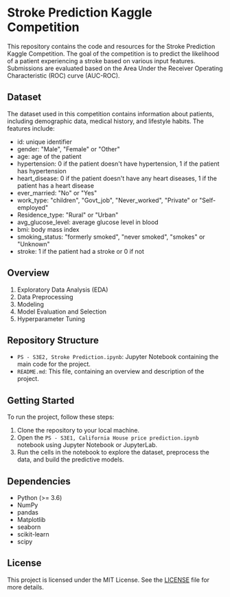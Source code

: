 # Stroke Prediction Kaggle Competition

This repository contains the code and resources for the Stroke Prediction Kaggle Competition. The goal of the competition is to predict the likelihood of a patient experiencing a stroke based on various input features. Submissions are evaluated based on the Area Under the Receiver Operating Characteristic (ROC) curve (AUC-ROC).

## Dataset

The dataset used in this competition contains information about patients, including demographic data, medical history, and lifestyle habits. The features include:

- id: unique identifier
- gender: "Male", "Female" or "Other"
- age: age of the patient
- hypertension: 0 if the patient doesn't have hypertension, 1 if the patient has hypertension
- heart_disease: 0 if the patient doesn't have any heart diseases, 1 if the patient has a heart disease
- ever_married: "No" or "Yes"
- work_type: "children", "Govt_job", "Never_worked", "Private" or "Self-employed"
- Residence_type: "Rural" or "Urban"
- avg_glucose_level: average glucose level in blood
- bmi: body mass index
- smoking_status: "formerly smoked", "never smoked", "smokes" or "Unknown"
- stroke: 1 if the patient had a stroke or 0 if not

## Overview

1. Exploratory Data Analysis (EDA)
2. Data Preprocessing
3. Modeling
4. Model Evaluation and Selection
5. Hyperparameter Tuning

## Repository Structure

- `PS - S3E2, Stroke Prediction.ipynb`: Jupyter Notebook containing the main code for the project.
- `README.md`: This file, containing an overview and description of the project.

## Getting Started

To run the project, follow these steps:

1. Clone the repository to your local machine.
2. Open the `PS - S3E1, California House price prediction.ipynb` notebook using Jupyter Notebook or JupyterLab.
3. Run the cells in the notebook to explore the dataset, preprocess the data, and build the predictive models.

## Dependencies

- Python (>= 3.6)
- NumPy
- pandas
- Matplotlib
- seaborn
- scikit-learn
- scipy


## License

This project is licensed under the MIT License. See the [LICENSE](https://github.com/mohitseventeens/Kaggle-Playground_Series/blob/main/LICENSE) file for more details.
